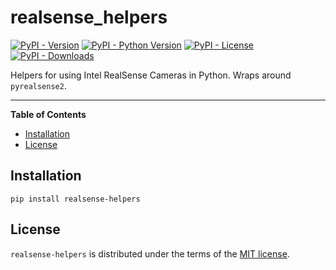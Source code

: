 # realsense_helpers

[![PyPI - Version](https://img.shields.io/pypi/v/realsense-helpers.svg)](https://pypi.org/project/realsense-helpers)
[![PyPI - Python Version](https://img.shields.io/pypi/pyversions/realsense-helpers.svg)](https://pypi.org/project/realsense-helpers)
[![PyPI - License](https://img.shields.io/pypi/l/realsense-helpers.svg)](https://pypi.org/project/realsense-helpers)
[![PyPI - Downloads](https://img.shields.io/pypi/dm/realsense-helpers.svg)](https://pypistats.org/packages/realsense-helpers)

Helpers for using Intel RealSense Cameras in Python. Wraps around `pyrealsense2`.

-----

**Table of Contents**

- [Installation](#installation)
- [License](#license)

## Installation
```console
pip install realsense-helpers
```

## License

`realsense-helpers` is distributed under the terms of the [MIT license](LICENSE).
